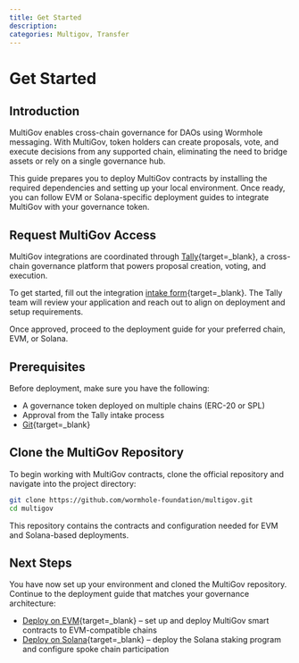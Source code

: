 ```yaml
---
title: Get Started
description: 
categories: Multigov, Transfer
---
```


# Get Started

## Introduction

MultiGov enables cross-chain governance for DAOs using Wormhole messaging. With MultiGov, token holders can create proposals, vote, and execute decisions from any supported chain, eliminating the need to bridge assets or rely on a single governance hub.

This guide prepares you to deploy MultiGov contracts by installing the required dependencies and setting up your local environment. Once ready, you can follow EVM or Solana-specific deployment guides to integrate MultiGov with your governance token.

## Request MultiGov Access

MultiGov integrations are coordinated through [Tally](){target=\_blank}, a cross-chain governance platform that powers proposal creation, voting, and execution.

To get started, fill out the integration [intake form](){target=\_blank}. The Tally team will review your application and reach out to align on deployment and setup requirements.

Once approved, proceed to the deployment guide for your preferred chain, EVM, or Solana.

## Prerequisites

Before deployment, make sure you have the following:

 - A governance token deployed on multiple chains (ERC-20 or SPL)
 - Approval from the Tally intake process
 - [Git](https://git-scm.com/downloads){target=\_blank}

## Clone the MultiGov Repository

To begin working with MultiGov contracts, clone the official repository and navigate into the project directory:

```bash
git clone https://github.com/wormhole-foundation/multigov.git
cd multigov
```

This repository contains the contracts and configuration needed for EVM and Solana-based deployments.

## Next Steps

You have now set up your environment and cloned the MultiGov repository. Continue to the deployment guide that matches your governance architecture:

 - [Deploy on EVM](){target=\_blank} – set up and deploy MultiGov smart contracts to EVM-compatible chains
 - [Deploy on Solana](){target=\_blank} – deploy the Solana staking program and configure spoke chain participation
